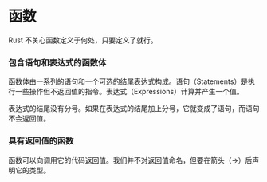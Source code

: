 # 函数

Rust 不关心函数定义于何处，只要定义了就行。

### 包含语句和表达式的函数体

函数体由一系列的语句和一个可选的结尾表达式构成。语句（Statements）是执行一些操作但不返回值的指令。表达式（Expressions）计算并产生一个值。

表达式的结尾没有分号。如果在表达式的结尾加上分号，它就变成了语句，而语句不会返回值。

### 具有返回值的函数

函数可以向调用它的代码返回值。我们并不对返回值命名，但要在箭头（->）后声明它的类型。
